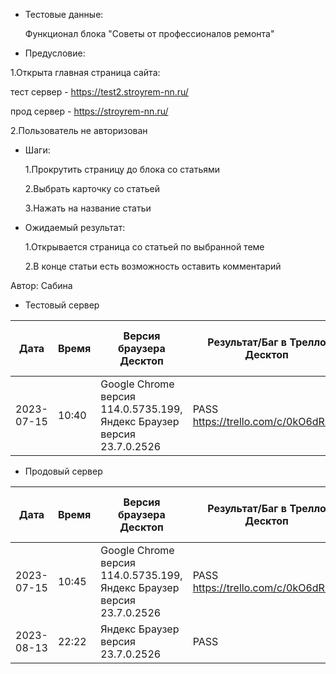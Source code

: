 * Тестовые данные:

   Функционал блока "Советы от профессионалов ремонта"

* Предусловие:

 1.Открыта главная страница сайта:
 
 тест сервер - https://test2.stroyrem-nn.ru/
 
 прод сервер - https://stroyrem-nn.ru/
 
 2.Пользователь не авторизован
 
* Шаги:

  1.Прокрутить страницу до блока со статьями
  
  2.Выбрать карточку со статьей
  
  3.Нажать на название статьи

* Ожидаемый результат:

   1.Открывается страница со статьей по выбранной теме
   
   2.В конце статьи есть возможность оставить комментарий


Автор: Сабина

	
* Тестовый сервер 

| Дата | Время | Версия браузера Десктоп | Результат/Баг в Трелло Десктоп|  Версия браузера и ОС Тач |Результат/Баг в Трелло Тач| Дата релиза| QA  |
| --- | --- | --- | --- |  --- | --- | --- | --- |   
| 2023-07-15 | 10:40 | Google Chrome версия 114.0.5735.199, Яндекс Браузер версия 23.7.0.2526 | PASS  https://trello.com/c/0kO6dRDm | Chrome версия 115.0.5790.166 MIUI 12.5.2 | PASS  | 2023-06-16 | Сабина |  

* Продовый сервер

| Дата | Время | Версия браузера Десктоп | Результат/Баг в Трелло Десктоп|  Версия браузера и ОС Тач |Результат/Баг в Трелло Тач| Дата релиза| QA  |
| --- | --- | --- | --- |  --- | --- | --- | --- |   
| 2023-07-15 | 10:45 | Google Chrome версия 114.0.5735.199, Яндекс Браузер версия 23.7.0.2526 | PASS  https://trello.com/c/0kO6dRDm | Chrome версия 115.0.5790.166 MIUI 12.5.2 | PASS  | 2023-06-16 | Сабина |  
| 2023-08-13 | 22:22 | Яндекс Браузер версия 23.7.0.2526 | PASS | Chrome версия 116.0.5845.92 EMUI 12.0.0 | PASS  | 2023-08-13 | Евгения |
